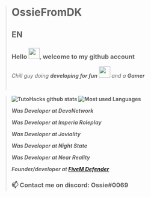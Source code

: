 > # OssieFromDK #
>
>## EN
>### Hello <img src="https://github.com/TheDudeThatCode/TheDudeThatCode/blob/master/Assets/Hi.gif" width="29px">, welcome to my github account
>
><p>
> <em>
>   Chill guy doing <b>developing for fun</b> <img src="https://github.com/TheDudeThatCode/TheDudeThatCode/blob/master/Assets/Developer.gif" width="30px"> and a <b>Gamer
> </em>  
> </p>
>
>
> <br>
>

> 
> 
>![TutoHacks github stats](https://github-readme-stats.vercel.app/api?username=ossiefromdk&show_icons=true&hide_border=true)
>![Most used Languages](https://github-readme-stats.vercel.app/api/top-langs/?username=ossiefromdk&amp;layout=compact)
>
> 
> <i>Was Developer at DevoNetwork</i>
> 
> <i>Was Developer at Imperia Roleplay</i>
> 
> <i>Was Developer at Joviality</i>
>
> <i>Was Developer at Night State</i>
> 
> <i>Was Developer at Near Reality</i>
> 
> <i>Founder/developer at <a href="discord.gg/MJvp3w7d4t" > FiveM Defender </a></i>
>
>
>
> ### 📫 Contact me on discord: Ossie#0069

<!--
**OssieFromDK/OssieFromDK** is a ✨ _special_ ✨ repository because its `README.md` (this file) appears on your GitHub profile.

Here are some ideas to get you started:

- 🔭 I’m currently working on ...
- 🌱 I’m currently learning ...
- 👯 I’m looking to collaborate on ...
- 🤔 I’m looking for help with ...
- 💬 Ask me about ...
- 📫 How to reach me: ...
- 😄 Pronouns: ...
- ⚡ Fun fact: ...
-->
